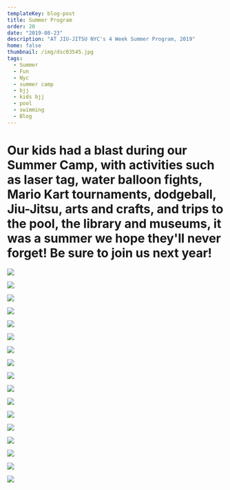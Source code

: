 ```yaml
---
templateKey: blog-post
title: Summer Program
order: 20
date: "2019-08-23"
description: "AT JIU-JITSU NYC's 4 Week Summer Program, 2019"
home: false
thumbnail: /img/dsc03545.jpg
tags:
  - Summer
  - Fun
  - Nyc
  - summer camp
  - bjj
  - kids bjj
  - pool
  - swimming
  - Blog
---
```


# Our kids had a blast during our Summer Camp, with activities such as laser tag, water balloon fights, Mario Kart tournaments, dodgeball, Jiu-Jitsu, arts and crafts, and trips to the pool, the library and museums, it was a summer we hope they'll never forget! Be sure to join us next year!

![](/img/1.jpg)

![](/img/img_7284.jpg)

![](/img/6.jpg)

![](/img/11.jpg)

![](/img/5.jpg)

![](/img/img_7332.jpg)

![](/img/img_7412.jpg)

![](/img/10.jpg)

![](/img/dsc03249.jpg)

![](/img/7.jpg)

![](/img/dsc03300-1-.jpg)

![](/img/13.jpg)

![](/img/img_7331.jpg)

![](/img/4.jpg)

![](/img/9.jpg)

![](/img/dsc03295-1-.jpg)

![](/img/8.jpg)
